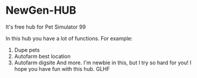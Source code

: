 # NewGen-HUB
It's free hub for Pet Simulator 99

In this hub you have a lot of functions.
For example:
  1. Dupe pets
  2. Autofarm best location
  3. Autofarm digsite
And more. I'm newbie in this, but I try so hard for you!
I hope you have fun with this hub. GLHF
